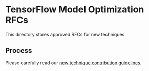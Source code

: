 # TensorFlow Model Optimization RFCs

This directory stores approved RFCs for new techniques.

## Process

Please carefully read our [new technique contribution guidelines](https://github.com/tensorflow/model-optimization/blob/master/CONTRIBUTING_TECHNIQUE.md).
